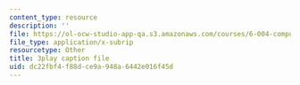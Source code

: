 ```yaml
---
content_type: resource
description: ''
file: https://ol-ocw-studio-app-qa.s3.amazonaws.com/courses/6-004-computation-structures-spring-2017/dc22fbf4f88dce9a948a6442e016f45d_JSm74ghAvJc.srt
file_type: application/x-subrip
resourcetype: Other
title: 3play caption file
uid: dc22fbf4-f88d-ce9a-948a-6442e016f45d
---
```

